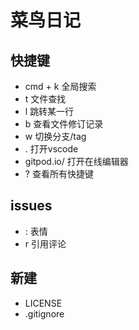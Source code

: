 <!---
leenisl/leenisl is a ✨ special ✨ repository because its `README.md` (this file) appears on your GitHub profile.
You can click the Preview link to take a look at your changes.
--->
# 菜鸟日记

## 快捷键
- cmd + k 全局搜索
- t 文件查找
- l 跳转某一行
- b 查看文件修订记录
- w 切换分支/tag
- . 打开vscode
- gitpod.io/ 打开在线编辑器
- ? 查看所有快捷键


## issues
- : 表情
- r 引用评论

## 新建
- LICENSE 
- .gitignore

